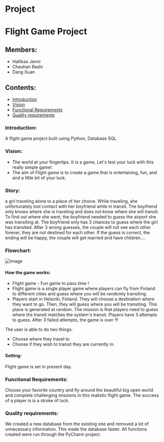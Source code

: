 # Project
# Flight Game Project
## Members:
- Hallikas Jenni
- Chauhan Rashi
- Dang Xuan
## Contents:
- [Introduction](https://github.com/XUANDANG1109/FLIGHT-GAME-PROJECT#introduction)
- [Vision](https://github.com/XUANDANG1109/FLIGHT-GAME-PROJECT#Vision)
- [Functional Requirements]([https://github.com/XUANDANG1109/FLIGHT-GAME-PROJECT#functional-requirements])
- [Quality requirements]([https://github.com/XUANDANG1109/FLIGHT-GAME-PROJECT#quality-requirements])

### Introduction:
A flight game project built using Python, Database SQL

### Vision:
- The world at your fingertips. It is a game, Let's test your luck with this really simple game!.
- The aim of Flight game is to create a game that is entertaining, fun, and and a little bit of your luck. 

### Story:
a girl traveling alone to a place of her choice. While traveling, she unfortunately lost contact with her boyfriend while in transit. The boyfriend only knows where she is traveling and does not know where she will transit. To find out where she went, the boyfriend needed to guess the airport she was transiting at. The boyfriend only has 3 chances to guess where the girl has transited. After 3 wrong guesses, the couple will not see each other forever, they are not destined for each other. If the guess is correct, the ending will be happy, the couple will get married and have children.... 



### Flowchart:
![image](https://user-images.githubusercontent.com/102602490/195088791-1e25afd9-b39d-40c0-ae7d-4d237ad57ec8.png)


#### How the game works:
- Flight game - Fun game to pass time !
- Flight game is a single player game where players can fly from Finland to different cities and guess where you will be randomly transiting.
- Players start in Helsinki, Finland. They will choose a destination where they want to go. Then, they will guess where you will be transiting. This place is generated at random. The mission is that players need to guess where the transit matches the system's transit. Players have 3 attempts to guess. After 3 failed attempts, the game is over !!!

The user is able to do two things:
- Choose where they travel to
- Choose if they wish to transit they are currently in.

#### Setting:
Flight game is set in present day.

### Functional Requirements:
Choose your favorite country and fly around the beautiful big open world and complete challenging missions in this realistic flight game. The success of a player is is a stroke of luck.

### Quality requirements:
We created a new database from the existing one and removed a lot of unnecessary information. This made the database faster. All functions created were run through the PyCharm project. 
